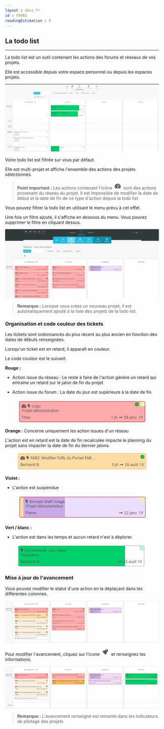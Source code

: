 ```yaml
---
layout : docs_fr
id : th003
readingEstimation : 8
---
```



## La todo list
---------------

La todo list est un outil contenant les actions des forums et réseaux de vos projets. 

Elle est accessible depuis votre espace personnel ou depuis les espaces projets. 

<p align="center">
<img src="maTodoList.jpg">
</p>


Votre todo list est filtrée sur vous par défaut. 

Elle est multi-projet et affiche l'ensemble des actions des projets séléctionnés.

> **Point important :**
> Les actions contenant l'icône <img src="iconeManagement.jpg"> sont des actions provenant du réseau du projet. Il est impossible de modifier la date de début et la date de fin de ce type d'action depuis la todo list
> 

Vous pouvez filtrer la todo list en utilisant le menu prévu à cet effet. 

Une fois un filtre ajouté, il s'affiche en dessous du menu. Vous pouvez supprimer le filtre en cliquant dessus. 

<p align="center">
<img src="todoListFiltre.gif">
</p>



> **Remarque :**
> Lorsque vous créez un nouveau projet, il est automatiquement ajouté à la liste des projets de la todo list. 
> 

### Organisation et code couleur des tickets

Les tickets sont ordonnancés du plus récent au plus ancien en fonction des dates de débuts renseignées. 

Lorsqu'un ticket est en retard, il apparaît en couleur. 

Le code couleur est le suivant. 

**Rouge :**

* Action issue du réseau : Le reste à faire de l'action génère un retard qui entraine un retard sur le jalon de fin du projet

* Action issue du forum : La date du jour est supérieure à la date de fin.

<p align="center">
<img src="actionRouge.jpg">
</p>

**Orange :** Concerne uniquement les action issues d'un réseau

L'action est en retard est la date de fin recalculée impacte le planning du projet sans impacter la date de fin du dernier jalons. 

<p align="center">
<img src="actionOrange.jpg">
</p>

**Violet :** 

* L'action est suspendue 

<p align="center">
<img src="actionViolette.jpg">
</p>


**Vert / blanc :** 

* L'action est dans les temps et aucun retard n'est à déplorer. 

<p align="center">
<img src="actionVerte.jpg">
</p>

### Mise à jour de l'avancement

Vous pouvez modifier le statut d'une action en la déplaçant dans les différentes colonnes. 

<p align="center">
<img src="todoListeDeplacement.gif">
</p>

Pour modifier l'avancement, cliquez sur l'icone <img src="iconeAvancement.png"> et renseignez les informations.

<p align="center">
<img src="todoListAvancement.gif">
</p>

> **Remarque :**
> L'avancement renseigné est remonté dans les indicateurs de pilotage des projets
> 
